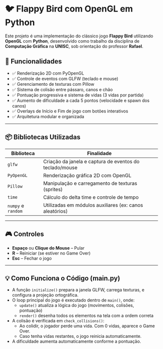 # 🐦 Flappy Bird com OpenGL em Python

Este projeto é uma implementação do clássico jogo **Flappy Bird** utilizando **OpenGL** com **Python**, desenvolvido como trabalho da disciplina de **Computação Gráfica** na **UNISC**, sob orientação do professor **Rafael**.

## 🚀 Funcionalidades

- ✅ Renderização 2D com PyOpenGL
- ✅ Controle de eventos com GLFW (teclado e mouse)
- ✅ Gerenciamento de texturas com Pillow
- ✅ Sistema de colisão entre pássaro, canos e chão
- ✅ Pontuação progressiva e sistema de vidas (3 vidas por partida)
- ✅ Aumento de dificuldade a cada 5 pontos (velocidade e spawn dos canos)
- ✅ Overlays de Início e Fim de jogo com botões interativos
- ✅ Arquitetura modular e organizada

---

## 📦 Bibliotecas Utilizadas

| Biblioteca | Finalidade |
|-----------|------------|
| `glfw` | Criação da janela e captura de eventos do teclado/mouse |
| `PyOpenGL` | Renderização gráfica 2D com OpenGL |
| `Pillow` | Manipulação e carregamento de texturas (sprites) |
| `time` | Cálculo do delta time e controle de tempo |
| `numpy` e `random` | Utilizadas em módulos auxiliares (ex: canos aleatórios) |

---
## 🎮 Controles

- **Espaço** ou **Clique do Mouse** – Pular
- **R** – Reiniciar (se estiver no Game Over)
- **Esc** – Fechar o jogo

---

## 💡 Como Funciona o Código (main.py)

- A função `initialize()` prepara a janela GLFW, carrega texturas, e configura a projeção ortográfica.
- O loop principal do jogo é executado dentro de `main()`, onde:
  - `update()` atualiza a lógica do jogo (movimentos, colisões, pontuação)
  - `render()` desenha todos os elementos na tela com a ordem correta
- A colisão é verificada em `check_collisions()`:
  - Ao colidir, o jogador perde uma vida. Com 0 vidas, aparece o Game Over.
  - Caso tenha vidas restantes, o jogo reinicia automaticamente.
- A dificuldade aumenta automaticamente conforme a pontuação.

